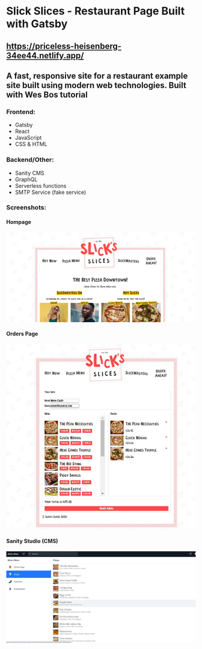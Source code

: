 # Slick Slices -  Restaurant Page Built with Gatsby
## https://priceless-heisenberg-34ee44.netlify.app/
## A fast, responsive site for a restaurant example site built using modern web technologies. Built with Wes Bos tutorial

### Frontend: 
* Gatsby
* React
* JavaScript
* CSS & HTML
### Backend/Other:
* Sanity CMS
* GraphQL
* Serverless functions
* SMTP Service (fake service) 

### Screenshots:

#### Hompage
![Homepage Screenshot](/screenshots/homepage_screenshot.jpg?raw=true)

#### Orders Page
![Orders Screenshot](/screenshots/orders_screenshot.jpg?raw=true)

#### Sanity Studio (CMS)
![Sanity Studio Screenshot](/screenshots/sanitystudio_screenshot.jpg?raw=true)
